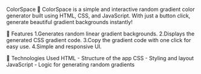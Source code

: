 ColorSpace 🎨
ColorSpace is a simple and interactive random gradient color generator built using HTML, CSS, and JavaScript. With just a button click, generate beautiful gradient backgrounds instantly!

🚀 Features
1.Generates random linear gradient backgrounds.
2.Displays the generated CSS gradient code.
3.Copy the gradient code with one click for easy use.
4.Simple and responsive UI.

🔧 Technologies Used
HTML - Structure of the app
CSS - Styling and layout
JavaScript - Logic for generating random gradients
